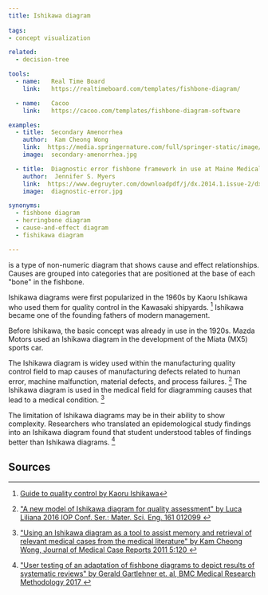 ```yaml
---
title: Ishikawa diagram
  
tags:
- concept visualization

related:
  - decision-tree

tools:
  - name:   Real Time Board
    link:   https://realtimeboard.com/templates/fishbone-diagram/

  - name:   Cacoo
    link:   https://cacoo.com/templates/fishbone-diagram-software

examples: 
  - title:  Secondary Amenorrhea
    author:  Kam Cheong Wong
    link:  https://media.springernature.com/full/springer-static/image/art%3A10.1186%2F1752-1947-5-120/MediaObjects/13256_2010_Article_1486_Fig1_HTML.jpg
    image:  secondary-amenorrhea.jpg

  - title:  Diagnostic error fishbone framework in use at Maine Medical Center
    author:  Jennifer S. Myers
    link:  https://www.degruyter.com/downloadpdf/j/dx.2014.1.issue-2/dx-2013-0040/dx-2013-0040.pdf
    image:  diagnostic-error.jpg

synonyms:
  - fishbone diagram
  - herringbone diagram
  - cause-and-effect diagram
  - fishikawa diagram

---
```


is a type of non-numeric diagram that shows cause and effect relationships.  Causes are grouped into categories that are positioned at the base of each "bone" in the fishbone.

<!--more-->
Ishikawa diagrams were first popularized in the 1960s by Kaoru Ishikawa who used them for quality control in the Kawasaki shipyards. [^ishikawa] Ishikawa became one of the founding fathers of modern management.


Before Ishikawa, the basic concept was already in use in the 1920s. Mazda Motors used an Ishikawa diagram in the development of the Miata (MX5) sports car.

The Ishikawa diagram is widey used within the manufacturing quality control field to map causes of manufacturing defects related to human error, machine malfunction, material defects, and process failures. [^luca]  The Ishikawa diagram is used in the medical field for diagramming causes that lead to a medical condition. [^wong]

The limitation of Ishikawa diagrams may be in their ability to show complexity. Researchers who translated an epidemological study findings into an Ishikawa diagram found that student understood tables of findings better than Ishikawa diagrams. [^gartlehner]



## Sources
[^ishikawa]: [Guide to quality control by Kaoru Ishikawa](https://openlibrary.org/books/OL4595409M/Guide_to_quality_control)
[^wong]: ["Using an Ishikawa diagram as a tool to assist memory and retrieval of relevant medical cases from the medical literature" by Kam Cheong Wong, Journal of Medical Case Reports 2011 5:120 ](https://jmedicalcasereports.biomedcentral.com/articles/10.1186/1752-1947-5-120)

[^luca]: ["A new model of Ishikawa diagram for quality assessment" by Luca Liliana 2016 IOP Conf. Ser.: Mater. Sci. Eng. 161 012099 ](https://iopscience.iop.org/article/10.1088/1757-899X/161/1/012099/pdf)

[^gartlehner]: ["User testing of an adaptation of fishbone diagrams to depict results of systematic reviews" by Gerald Gartlehner et. al, BMC Medical Research Methodology 2017 ](https://link.springer.com/article/10.1186/s12874-017-0452-z)
